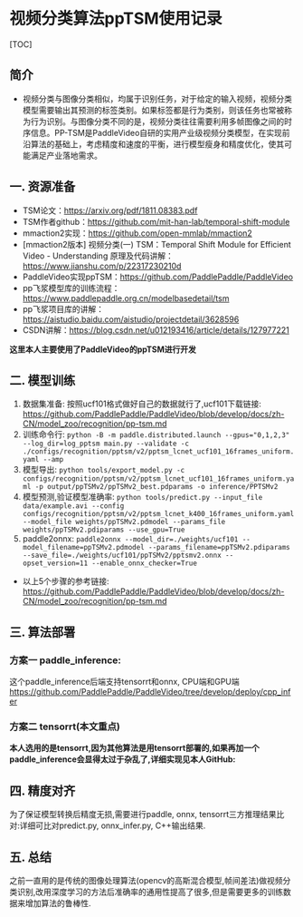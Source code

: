 # 视频分类算法ppTSM使用记录

[TOC]
## 简介
- 视频分类与图像分类相似，均属于识别任务，对于给定的输入视频，视频分类模型需要输出其预测的标签类别。如果标签都是行为类别，则该任务也常被称为行为识别。与图像分类不同的是，视频分类往往需要利用多帧图像之间的时序信息。PP-TSM是PaddleVideo自研的实用产业级视频分类模型，在实现前沿算法的基础上，考虑精度和速度的平衡，进行模型瘦身和精度优化，使其可能满足产业落地需求。
## 一. 资源准备
- TSM论文：https://arxiv.org/pdf/1811.08383.pdf
- TSM作者github：https://github.com/mit-han-lab/temporal-shift-module
- mmaction2实现：https://github.com/open-mmlab/mmaction2
- [mmaction2版本] 视频分类(一) TSM：Temporal Shift Module for Efficient Video - Understanding 原理及代码讲解：https://www.jianshu.com/p/22317230210d
- PaddleVideo实现ppTSM：https://github.com/PaddlePaddle/PaddleVideo
- pp飞浆模型库的训练流程：https://www.paddlepaddle.org.cn/modelbasedetail/tsm
- pp飞浆项目库的讲解：https://aistudio.baidu.com/aistudio/projectdetail/3628596
- CSDN讲解：https://blog.csdn.net/u012193416/article/details/127977221

**这里本人主要使用了PaddleVideo的ppTSM进行开发**

## 二. 模型训练
1. 数据集准备:
按照ucf101格式做好自己的数据就行了,ucf101下载链接: https://github.com/PaddlePaddle/PaddleVideo/blob/develop/docs/zh-CN/model_zoo/recognition/pp-tsm.md
2. 训练命令行:
`python -B -m paddle.distributed.launch --gpus="0,1,2,3"  --log_dir=log_pptsm main.py --validate -c ./configs/recognition/pptsm/v2/pptsm_lcnet_ucf101_16frames_uniform.yaml --amp`
3. 模型导出:
`python tools/export_model.py -c configs/recognition/pptsm/v2/pptsm_lcnet_ucf101_16frames_uniform.yaml -p output/ppTSMv2/ppTSMv2_best.pdparams -o inference/PPTSMv2`
4. 模型预测,验证模型准确率: 
`python tools/predict.py --input_file data/example.avi --config configs/recognition/pptsm/v2/pptsm_lcnet_k400_16frames_uniform.yaml --model_file weights/ppTSMv2.pdmodel --params_file weights/ppTSMv2.pdiparams --use_gpu=True`
5. paddle2onnx:
`paddle2onnx --model_dir=./weights/ucf101 --model_filename=ppTSMv2.pdmodel --params_filename=ppTSMv2.pdiparams --save_file=./weights/ucf101/ppTSMv2/pptsmv2.onnx --opset_version=11 --enable_onnx_checker=True`

- 以上5个步骤的参考链接: https://github.com/PaddlePaddle/PaddleVideo/blob/develop/docs/zh-CN/model_zoo/recognition/pp-tsm.md

## 三. 算法部署
### 方案一 paddle_inference:
这个paddle_inference后端支持tensorrt和onnx, CPU端和GPU端
https://github.com/PaddlePaddle/PaddleVideo/tree/develop/deploy/cpp_infer
### 方案二 tensorrt(本文重点)
**本人选用的是tensorrt,因为其他算法是用tensorrt部署的,如果再加一个paddle_inference会显得太过于杂乱了,详细实现见本人GitHub:**

## 四. 精度对齐
为了保证模型转换后精度无损,需要进行paddle, onnx, tensorrt三方推理结果比对:详细可比对predict.py, onnx_infer.py, C++输出结果.


## 五. 总结
之前一直用的是传统的图像处理算法(opencv的高斯混合模型,帧间差法)做视频分类识别,改用深度学习的方法后准确率的通用性提高了很多,但是需要更多的训练数据来增加算法的鲁棒性.